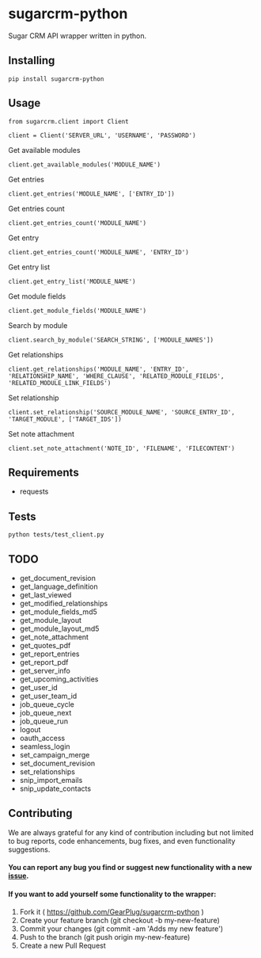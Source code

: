 # sugarcrm-python
Sugar CRM API wrapper written in python.

## Installing
```
pip install sugarcrm-python
```

## Usage
```
from sugarcrm.client import Client

client = Client('SERVER_URL', 'USERNAME', 'PASSWORD')
```

Get available modules
```
client.get_available_modules('MODULE_NAME')
```

Get entries
```
client.get_entries('MODULE_NAME', ['ENTRY_ID'])
```

Get entries count
```
client.get_entries_count('MODULE_NAME')
```

Get entry
```
client.get_entries_count('MODULE_NAME', 'ENTRY_ID')
```

Get entry list
```
client.get_entry_list('MODULE_NAME')
```

Get module fields
```
client.get_module_fields('MODULE_NAME')
```

Search by module
```
client.search_by_module('SEARCH_STRING', ['MODULE_NAMES'])
```

Get relationships
```
client.get_relationships('MODULE_NAME', 'ENTRY_ID', 'RELATIONSHIP_NAME', 'WHERE_CLAUSE', 'RELATED_MODULE_FIELDS', 'RELATED_MODULE_LINK_FIELDS')
```

Set relationship
```
client.set_relationship('SOURCE_MODULE_NAME', 'SOURCE_ENTRY_ID', 'TARGET_MODULE', ['TARGET_IDS'])
```

Set note attachment
```
client.set_note_attachment('NOTE_ID', 'FILENAME', 'FILECONTENT')
```

## Requirements
- requests

## Tests
```
python tests/test_client.py
```

## TODO
- get_document_revision
- get_language_definition
- get_last_viewed
- get_modified_relationships
- get_module_fields_md5
- get_module_layout
- get_module_layout_md5
- get_note_attachment
- get_quotes_pdf
- get_report_entries
- get_report_pdf
- get_server_info
- get_upcoming_activities
- get_user_id
- get_user_team_id
- job_queue_cycle
- job_queue_next
- job_queue_run
- logout
- oauth_access
- seamless_login
- set_campaign_merge
- set_document_revision
- set_relationships
- snip_import_emails
- snip_update_contacts

## Contributing
We are always grateful for any kind of contribution including but not limited to bug reports, code enhancements, bug fixes, and even functionality suggestions.

#### You can report any bug you find or suggest new functionality with a new [issue](https://github.com/GearPlug/sugarcrm-python/issues).

#### If you want to add yourself some functionality to the wrapper:
1. Fork it ( https://github.com/GearPlug/sugarcrm-python )
2. Create your feature branch (git checkout -b my-new-feature)
3. Commit your changes (git commit -am 'Adds my new feature')
4. Push to the branch (git push origin my-new-feature)
5. Create a new Pull Request
